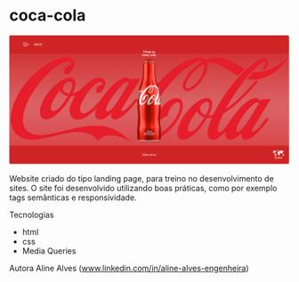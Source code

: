 # coca-cola

![](./img/tela.png)

Website criado do tipo landing page, para treino no desenvolvimento de sites. O site foi desenvolvido utilizando boas práticas, como por exemplo tags semânticas e responsividade.

Tecnologias

- html
- css
- Media Queries

Autora Aline Alves (www.linkedin.com/in/aline-alves-engenheira)